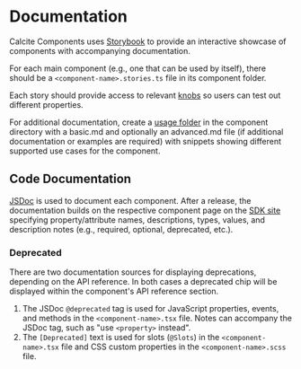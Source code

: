 # Documentation

Calcite Components uses [Storybook](https://storybook.js.org/) to provide an interactive showcase of components with accompanying documentation.

For each main component (e.g., one that can be used by itself), there should be a `<component-name>.stories.ts` file in its component folder.

Each story should provide access to relevant [knobs](https://github.com/storybookjs/storybook/tree/next/addons/knobs) so users can test out different properties.

For additional documentation, create a [usage folder](https://github.com/Esri/calcite-components/tree/master/src/components/action/usage) in the component directory with a basic.md and optionally an advanced.md file (if additional documentation or examples are required) with snippets showing different supported use cases for the component.

## Code Documentation

[JSDoc](https://jsdoc.app) is used to document each component. After a release, the documentation builds on the respective component page on the [SDK site](https://developers.arcgis.com/calcite-design-system/components) specifying property/attribute names, descriptions, types, values, and description notes (e.g., required, optional, deprecated, etc.).

### Deprecated

There are two documentation sources for displaying deprecations, depending on the API reference. In both cases a deprecated chip will be displayed within the component's API reference section.

1. The JSDoc `@deprecated` tag is used for JavaScript properties, events, and methods in the `<component-name>.tsx` file. Notes can accompany the JSDoc tag, such as "use `<property>` instead".
2. The `[Deprecated]` text is used for slots (`@Slots`) in the `<component-name>.tsx` file and CSS custom properties in the `<component-name>.scss` file.
